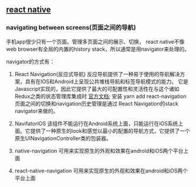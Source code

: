 ## [react native](http://facebook.github.io/react-native/docs/tutorial.html)

### navigating between screens(页面之间的导航)

 手机app很少只有一个页面。管理多页面之间的展示、切换， react native不像web browser有全局的内置的history stack，所以通常是用navigator来处理的。

 navigator的方式有：
 1. React Navigation(反应式导航)
	反应导航提供了一种易于使用的导航解决方案，具有在IOS和Android上呈现公共堆栈导航和标签导航模式的能力。
	它是Javascript实现的，因此它提供了最大的可配置性和灵活性在与这个诸如Redux之类的状态管理库集成时
	[官方文档](https://reactnavigation.org/docs/getting-started.html);
    安装 yarn add react-navigation    
    页面之间的切换和navigation历史管理是通过 React Navigation的stack navigator来做的。






 2. NavifatorIOS
    该组件不能运行在Android系统上面，只能运行在iOS系统上面。它提供了一种原生的look和感觉以最小的配置的导航方式，它提供了一个原生UINavigationController类的包装器。

 3. native-navigation 
    可用来实现原生的外观和效果在android和iOS两个平台上面

 4. react-native-navigation
    可用来实现原生的外观和效果在android和iOS两个平台上面
